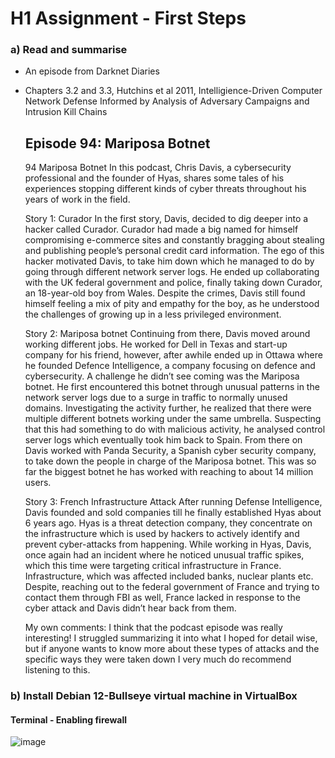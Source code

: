 # H1 Assignment - First Steps

### a) Read and summarise
  - An episode from Darknet Diaries
  - Chapters 3.2 and 3.3, Hutchins et al 2011, Intelligience-Driven Computer Network Defense Informed by Analysis of Adversary Campaigns and Intrusion Kill Chains

    ## Episode 94: Mariposa Botnet

    94 Mariposa Botnet
      In this podcast, Chris Davis, a cybersecurity professional and the founder of Hyas, shares some tales of his experiences stopping different kinds of cyber threats throughout his years of work in the field.
    
      Story 1: Curador
    In the first story, Davis, decided to dig deeper into a hacker called Curador. Curador had made a big named for himself compromising e-commerce sites and constantly bragging about stealing and publishing people’s personal credit card information. The ego of this           hacker motivated Davis, to take him down which he managed to do by going through different network server logs. He ended up collaborating with the UK federal government and police, finally taking down Curador, an 18-year-old boy from Wales. Despite the crimes, Davis       still found himself feeling a mix of pity and empathy for the boy, as he understood the challenges of growing up in a less privileged environment.
    
      Story 2: Mariposa botnet
    Continuing from there, Davis moved around working different jobs. He worked for Dell in Texas and start-up company for his friend, however, after awhile ended up in Ottawa where he founded Defence Intelligence, a company focusing on defence and cybersecurity. 
    A challenge he didn’t see coming was the Mariposa botnet. He first encountered this botnet through unusual patterns in the network server logs due to a surge in traffic to normally unused domains. Investigating the activity further, he realized that there were             multiple different botnets working under the same umbrella. Suspecting that this had something to do with malicious activity, he analysed control server logs which eventually took him back to Spain. From there on Davis worked with Panda Security, a Spanish cyber           security company, to take down the people in charge of the Mariposa botnet. This was so far the biggest botnet he has worked with reaching to about 14 million users.
    
      Story 3: French Infrastructure Attack
    After running Defense Intelligence, Davis founded and sold companies till he finally established Hyas about 6 years ago. Hyas is a threat detection company, they concentrate on the infrastructure which is used by hackers to actively identify and prevent cyber-attacks      from happening.
    While working in Hyas, Davis, once again had an incident where he noticed unusual traffic spikes, which this time were targeting critical infrastructure in France. Infrastructure, which was affected included banks, nuclear plants etc. Despite, reaching out to the          federal government of France and trying to contact them through FBI as well, France lacked in response to the cyber attack and Davis didn’t hear back from them.

    My own comments: I think that the podcast episode was really interesting! I struggled summarizing it into what I hoped for detail wise, but if anyone wants to know more about these types of attacks and the specific ways they were taken down I very much do recommend        listening to this.


### b) Install Debian 12-Bullseye virtual machine in VirtualBox

#### Terminal - Enabling firewall
![image](https://cdn.discordapp.com/attachments/476838378227236867/1198403156271443968/image.png?ex=65bec6e9&is=65ac51e9&hm=5bdcb51c904660142d8091a9dfcea22f4fef2c403cd672e0816c43b69c9fedb5&)
